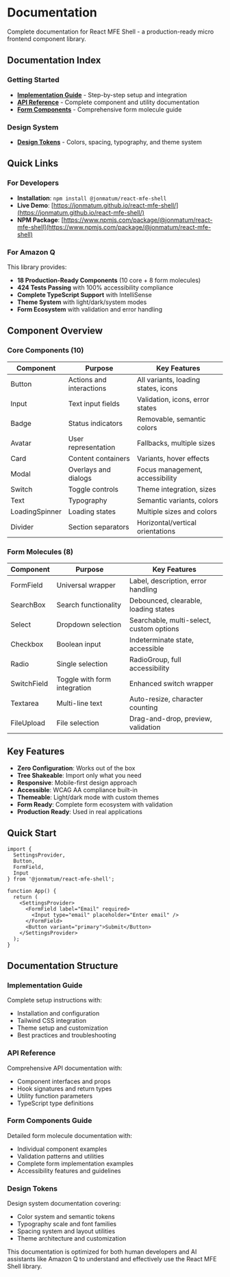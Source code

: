 # Documentation

Complete documentation for React MFE Shell - a production-ready micro frontend component library.

## Documentation Index

### Getting Started
- **[Implementation Guide](implementation-guide.md)** - Step-by-step setup and integration
- **[API Reference](api-reference.md)** - Complete component and utility documentation
- **[Form Components](form-components.md)** - Comprehensive form molecule guide

### Design System
- **[Design Tokens](design-tokens.md)** - Colors, spacing, typography, and theme system

## Quick Links

### For Developers
- **Installation**: `npm install @jonmatum/react-mfe-shell`
- **Live Demo**: [https://jonmatum.github.io/react-mfe-shell/](https://jonmatum.github.io/react-mfe-shell/)
- **NPM Package**: [https://www.npmjs.com/package/@jonmatum/react-mfe-shell](https://www.npmjs.com/package/@jonmatum/react-mfe-shell)

### For Amazon Q
This library provides:
- **18 Production-Ready Components** (10 core + 8 form molecules)
- **424 Tests Passing** with 100% accessibility compliance
- **Complete TypeScript Support** with IntelliSense
- **Theme System** with light/dark/system modes
- **Form Ecosystem** with validation and error handling

## Component Overview

### Core Components (10)
| Component | Purpose | Key Features |
|-----------|---------|--------------|
| Button | Actions and interactions | All variants, loading states, icons |
| Input | Text input fields | Validation, icons, error states |
| Badge | Status indicators | Removable, semantic colors |
| Avatar | User representation | Fallbacks, multiple sizes |
| Card | Content containers | Variants, hover effects |
| Modal | Overlays and dialogs | Focus management, accessibility |
| Switch | Toggle controls | Theme integration, sizes |
| Text | Typography | Semantic variants, colors |
| LoadingSpinner | Loading states | Multiple sizes and colors |
| Divider | Section separators | Horizontal/vertical orientations |

### Form Molecules (8)
| Component | Purpose | Key Features |
|-----------|---------|--------------|
| FormField | Universal wrapper | Label, description, error handling |
| SearchBox | Search functionality | Debounced, clearable, loading states |
| Select | Dropdown selection | Searchable, multi-select, custom options |
| Checkbox | Boolean input | Indeterminate state, accessible |
| Radio | Single selection | RadioGroup, full accessibility |
| SwitchField | Toggle with form integration | Enhanced switch wrapper |
| Textarea | Multi-line text | Auto-resize, character counting |
| FileUpload | File selection | Drag-and-drop, preview, validation |

## Key Features

- **Zero Configuration**: Works out of the box
- **Tree Shakeable**: Import only what you need  
- **Responsive**: Mobile-first design approach
- **Accessible**: WCAG AA compliance built-in
- **Themeable**: Light/dark mode with custom themes
- **Form Ready**: Complete form ecosystem with validation
- **Production Ready**: Used in real applications

## Quick Start

```tsx
import { 
  SettingsProvider, 
  Button, 
  FormField, 
  Input 
} from '@jonmatum/react-mfe-shell';

function App() {
  return (
    <SettingsProvider>
      <FormField label="Email" required>
        <Input type="email" placeholder="Enter email" />
      </FormField>
      <Button variant="primary">Submit</Button>
    </SettingsProvider>
  );
}
```

## Documentation Structure

### Implementation Guide
Complete setup instructions with:
- Installation and configuration
- Tailwind CSS integration
- Theme setup and customization
- Best practices and troubleshooting

### API Reference
Comprehensive API documentation with:
- Component interfaces and props
- Hook signatures and return types
- Utility function parameters
- TypeScript type definitions

### Form Components Guide
Detailed form molecule documentation with:
- Individual component examples
- Validation patterns and utilities
- Complete form implementation examples
- Accessibility features and guidelines

### Design Tokens
Design system documentation covering:
- Color system and semantic tokens
- Typography scale and font families
- Spacing system and layout utilities
- Theme architecture and customization

This documentation is optimized for both human developers and AI assistants like Amazon Q to understand and effectively use the React MFE Shell library.
